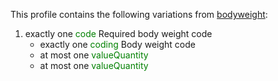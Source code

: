 This profile contains the following variations from [bodyweight](http://hl7.org/fhir/STU3/bodyweight.html):

1. exactly one <span style='color:green'> code </span> Required body weight code
   * exactly one <span style='color:green'> coding </span> Body weight code
   * at most one <span style='color:green'> valueQuantity </span> 
   * at most one <span style='color:green'> valueQuantity </span> 